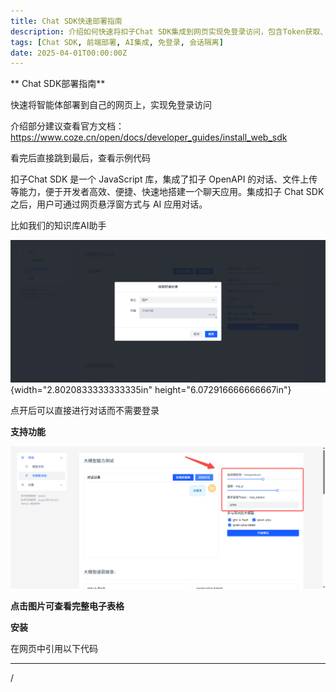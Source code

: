 ```yaml
---
title: Chat SDK快速部署指南
description: 介绍如何快速将扣子Chat SDK集成到网页实现免登录访问，包含Token获取、智能体配置和会话隔离说明
tags: [Chat SDK, 前端部署, AI集成, 免登录, 会话隔离]
date: 2025-04-01T00:00:00Z
---
```


** Chat SDK部署指南**


快速将智能体部署到自己的网页上，实现免登录访问

介绍部分建议查看官方文档：https://www.coze.cn/open/docs/developer_guides/install_web_sdk

看完后直接跳到最后，查看示例代码

扣子Chat SDK 是一个 JavaScript 库，集成了扣子 OpenAPI
的对话、文件上传等能力，便于开发者高效、便捷、快速地搭建一个聊天应用。集成扣子
Chat SDK 之后，用户可通过网页悬浮窗方式与 AI 应用对话。

比如我们的知识库AI助手

![](assets/image_8d1e7137.png){width="2.8020833333333335in"
height="6.072916666666667in"}

点开后可以直接进行对话而不需要登录

**支持功能**

![](assets/image_1a8f685c.png)

**点击图片可查看完整电子表格**

**安装**

在网页中引用以下代码

  ----------------------------------------------------------------------------------------------------------------
  /<script
  src="https://lf-cdn.coze.cn/obj/unpkg/flow-platform/chat-app-sdk/1.1.0-beta.0/libs/cn/index.js"/>/</script/>

  ----------------------------------------------------------------------------------------------------------------

**获取Token**

这里以获取个人访问令牌为例，实际使用中应该使用OAuth JWT令牌

![](assets/image_5fb6b9fb.png)

点击侧边栏-扣子API-个人访问令牌-添加新令牌

![](assets/image_1b65d98f.png){width="5.75in"
height="5.822916666666667in"}

![](assets/image_715e45bf.png){width="5.614583333333333in"
height="3.2291666666666665in"}

您可以根据需求自定义以下设置：

名称与过期时间：支持用户自定义命名和设置有效期限

权限配置：四个必选权限

Bot管理权限

会话权限

消息权限

文件权限

团队空间访问：选择智能体所在的工作空间即可

完成设置后，请点击"确定"按钮保存配置。

![](assets/image_f508b505.png){width="5.75in"
height="4.135416666666667in"}

记录这个令牌，只显示一次，关闭后就没有了。

**配置**

在你的网页上面配置聊天框

添加以下代码

+----------------------------------------------------------------------------------------+
| /<script/>                                                                             |
|                                                                                        |
| const cozeWebSDK = new CozeWebSDK.WebChatClient({                                      |
|                                                                                        |
| config: {                                                                              |
|                                                                                        |
| // 智能体 ID                                                                           |
|                                                                                        |
| botId: /'740849137970326/*/*/*/*/',                                                    |
|                                                                                        |
| },                                                                                     |
|                                                                                        |
| auth: {                                                                                |
|                                                                                        |
| // 鉴权方式                                                                            |
|                                                                                        |
| type: /'token/',                                                                       |
|                                                                                        |
| // 鉴权密钥                                                                            |
|                                                                                        |
| token:                                                                                 |
| /'pat_zxzSAzxawer234zASNElEglZxcmWJ5ouCcq12gsAAsqJGALlq7hcOqMcPFV3wEVDiqjrg/*/*/*/*/', |
|                                                                                        |
| // 备用密钥                                                                            |
|                                                                                        |
| onRefreshToken: () =/>                                                                 |
| /'pat_zxzSAzxawer234zASNElEglZxcmWJ5ouCcq12gsAAsqJGALlq7hcOqMcPFV3wEVDiqjrg/*/*/*/*/', |
|                                                                                        |
| }                                                                                      |
|                                                                                        |
| });                                                                                    |
|                                                                                        |
| /</script/>                                                                            |
+----------------------------------------------------------------------------------------+

完整代码参考

![](assets/image_316a76dd.png)

鉴权方式为token，这个不要改。

token就是咱们前面获取的那一段令牌

**获取智能体ID**

在工作空间点开智能体

![](assets/image_90d6889d.png)

查看地址栏，最后的一段数字就是智能体ID

![](assets/image_13f77309.png){width="5.75in"
height="0.7916666666666666in"}

将这些信息修改到代码中即可。

加下来，打开网页，就能看到右下角有一个按钮

点击按钮，即可打开

![](assets/image_35810794.png){width="2.8020833333333335in"
height="6.09375in"}

这是系统默认的初始页面，目前已经可以正常使用。

但当前存在一个需要改进的问题：所有用户访问时看到的内容是完全相同的。举例来说，用户A的聊天记录可能会被用户B看到，这显然不符合隐私保护的要求。

为了解决这个问题，我们需要实现会话隔离功能。关于会话隔离的具体实现方法，我们将在后续单独撰写一篇详细的教程文章进行说明。

**界面配置**

这个页面大部分的内容都是可以修改的

**用户信息**

![](assets/image_576ecca3.png)

**点击图片可查看完整电子表格**

**UI效果**

![](assets/image_b21b7856.png)

**点击图片可查看完整电子表格**

**悬浮球**

![](assets/image_fafd01aa.png)

**点击图片可查看完整电子表格**

**底部文案**

![](assets/image_6d977c6c.png)

**点击图片可查看完整电子表格**

**聊天框**

![](assets/image_d6668a30.png)

**点击图片可查看完整电子表格**

**修改方式**

在配置中添加以下内容

![](assets/image_82c6dca1.png){width="5.75in"
height="4.208333333333333in"}

**示例文件：**

**/[1.html/]**

